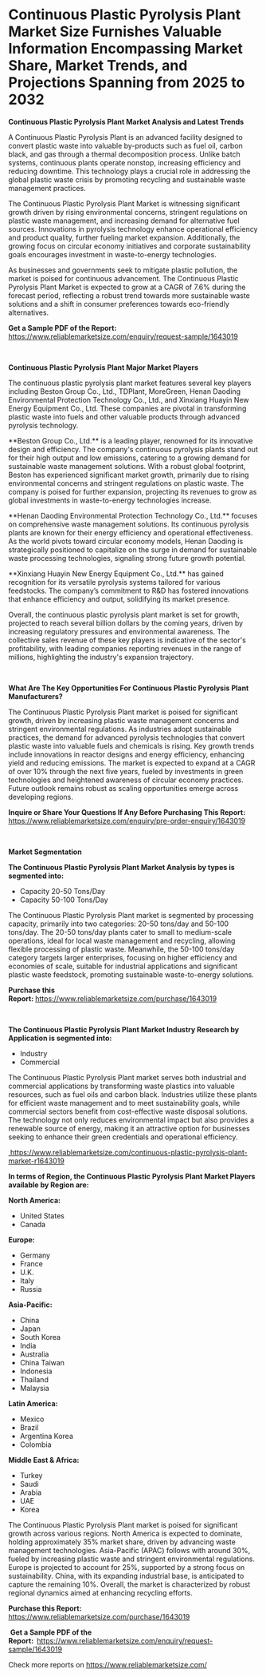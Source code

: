 <p><h1>Continuous Plastic Pyrolysis Plant Market Size Furnishes Valuable Information Encompassing Market Share, Market Trends, and Projections Spanning from 2025 to 2032</h1></p><p><strong>Continuous Plastic Pyrolysis Plant Market Analysis and Latest Trends</strong></p>
<p><p>A Continuous Plastic Pyrolysis Plant is an advanced facility designed to convert plastic waste into valuable by-products such as fuel oil, carbon black, and gas through a thermal decomposition process. Unlike batch systems, continuous plants operate nonstop, increasing efficiency and reducing downtime. This technology plays a crucial role in addressing the global plastic waste crisis by promoting recycling and sustainable waste management practices.</p><p>The Continuous Plastic Pyrolysis Plant Market is witnessing significant growth driven by rising environmental concerns, stringent regulations on plastic waste management, and increasing demand for alternative fuel sources. Innovations in pyrolysis technology enhance operational efficiency and product quality, further fueling market expansion. Additionally, the growing focus on circular economy initiatives and corporate sustainability goals encourages investment in waste-to-energy technologies.</p><p>As businesses and governments seek to mitigate plastic pollution, the market is poised for continuous advancement. The Continuous Plastic Pyrolysis Plant Market is expected to grow at a CAGR of 7.6% during the forecast period, reflecting a robust trend towards more sustainable waste solutions and a shift in consumer preferences towards eco-friendly alternatives.</p></p>
<p><strong>Get a Sample PDF of the Report:&nbsp;</strong> <a href="https://www.reliablemarketsize.com/enquiry/request-sample/1643019?utm_campaign=3508&utm_medium=2&utm_source=Github&utm_content=ia&utm_term=10042025&utm_id=continuous-plastic-pyrolysis-plant">https://www.reliablemarketsize.com/enquiry/request-sample/1643019</a></p>
<p>&nbsp;</p>
<p><strong>Continuous Plastic Pyrolysis Plant Major Market Players</strong></p>
<p><p>The continuous plastic pyrolysis plant market features several key players including Beston Group Co., Ltd., TDPlant, MoreGreen, Henan Daoding Environmental Protection Technology Co., Ltd., and Xinxiang Huayin New Energy Equipment Co., Ltd. These companies are pivotal in transforming plastic waste into fuels and other valuable products through advanced pyrolysis technology.</p><p>**Beston Group Co., Ltd.** is a leading player, renowned for its innovative design and efficiency. The company's continuous pyrolysis plants stand out for their high output and low emissions, catering to a growing demand for sustainable waste management solutions. With a robust global footprint, Beston has experienced significant market growth, primarily due to rising environmental concerns and stringent regulations on plastic waste. The company is poised for further expansion, projecting its revenues to grow as global investments in waste-to-energy technologies increase.</p><p>**Henan Daoding Environmental Protection Technology Co., Ltd.** focuses on comprehensive waste management solutions. Its continuous pyrolysis plants are known for their energy efficiency and operational effectiveness. As the world pivots toward circular economy models, Henan Daoding is strategically positioned to capitalize on the surge in demand for sustainable waste processing technologies, signaling strong future growth potential.</p><p>**Xinxiang Huayin New Energy Equipment Co., Ltd.** has gained recognition for its versatile pyrolysis systems tailored for various feedstocks. The company’s commitment to R&D has fostered innovations that enhance efficiency and output, solidifying its market presence.</p><p>Overall, the continuous plastic pyrolysis plant market is set for growth, projected to reach several billion dollars by the coming years, driven by increasing regulatory pressures and environmental awareness. The collective sales revenue of these key players is indicative of the sector's profitability, with leading companies reporting revenues in the range of millions, highlighting the industry's expansion trajectory.</p></p>
<p>&nbsp;</p>
<p><strong>What Are The Key Opportunities For Continuous Plastic Pyrolysis Plant Manufacturers?</strong></p>
<p><p>The Continuous Plastic Pyrolysis Plant market is poised for significant growth, driven by increasing plastic waste management concerns and stringent environmental regulations. As industries adopt sustainable practices, the demand for advanced pyrolysis technologies that convert plastic waste into valuable fuels and chemicals is rising. Key growth trends include innovations in reactor designs and energy efficiency, enhancing yield and reducing emissions. The market is expected to expand at a CAGR of over 10% through the next five years, fueled by investments in green technologies and heightened awareness of circular economy practices. Future outlook remains robust as scaling opportunities emerge across developing regions.</p></p>
<p><strong>Inquire or Share Your Questions If Any Before Purchasing This Report:</strong> <a href="https://www.reliablemarketsize.com/enquiry/pre-order-enquiry/1643019?utm_campaign=3508&utm_medium=2&utm_source=Github&utm_content=ia&utm_term=10042025&utm_id=continuous-plastic-pyrolysis-plant">https://www.reliablemarketsize.com/enquiry/pre-order-enquiry/1643019</a></p>
<p>&nbsp;</p>
<p><strong>Market Segmentation</strong></p>
<p><strong>The Continuous Plastic Pyrolysis Plant Market Analysis by types is segmented into:</strong></p>
<p><ul><li>Capacity 20-50 Tons/Day</li><li>Capacity 50-100 Tons/Day</li></ul></p>
<p><p>The Continuous Plastic Pyrolysis Plant market is segmented by processing capacity, primarily into two categories: 20-50 tons/day and 50-100 tons/day. The 20-50 tons/day plants cater to small to medium-scale operations, ideal for local waste management and recycling, allowing flexible processing of plastic waste. Meanwhile, the 50-100 tons/day category targets larger enterprises, focusing on higher efficiency and economies of scale, suitable for industrial applications and significant plastic waste feedstock, promoting sustainable waste-to-energy solutions.</p></p>
<p><strong>Purchase this Report:&nbsp;</strong><a href="https://www.reliablemarketsize.com/purchase/1643019?utm_campaign=3508&utm_medium=2&utm_source=Github&utm_content=ia&utm_term=10042025&utm_id=continuous-plastic-pyrolysis-plant">https://www.reliablemarketsize.com/purchase/1643019</a></p>
<p>&nbsp;</p>
<p><strong>The Continuous Plastic Pyrolysis Plant Market Industry Research by Application is segmented into:</strong></p>
<p><ul><li>Industry</li><li>Commercial</li></ul></p>
<p><p>The Continuous Plastic Pyrolysis Plant market serves both industrial and commercial applications by transforming waste plastics into valuable resources, such as fuel oils and carbon black. Industries utilize these plants for efficient waste management and to meet sustainability goals, while commercial sectors benefit from cost-effective waste disposal solutions. The technology not only reduces environmental impact but also provides a renewable source of energy, making it an attractive option for businesses seeking to enhance their green credentials and operational efficiency.</p></p>
<p><a href="https://www.reliablemarketsize.com/continuous-plastic-pyrolysis-plant-market-r1643019?utm_campaign=3508&utm_medium=2&utm_source=Github&utm_content=ia&utm_term=10042025&utm_id=continuous-plastic-pyrolysis-plant">&nbsp;https://www.reliablemarketsize.com/continuous-plastic-pyrolysis-plant-market-r1643019</a></p>
<p><strong>In terms of Region, the Continuous Plastic Pyrolysis Plant Market Players available by Region are:</strong></p>
<p>
    <p> <strong> North America: </strong>
        <ul>
            <li>United States</li>
            <li>Canada</li>
        </ul>
        </p> 
    <p> <strong> Europe: </strong>
        <ul>
            <li>Germany</li>
            <li>France</li>
            <li>U.K.</li>
            <li>Italy</li>
            <li>Russia</li>
        </ul>
        </p> 
    <p> <strong> Asia-Pacific: </strong>
        <ul>
            <li>China</li>
            <li>Japan</li>
            <li>South Korea</li>
            <li>India</li>
            <li>Australia</li>
            <li>China Taiwan</li>
            <li>Indonesia</li>
            <li>Thailand</li>
            <li>Malaysia</li>
        </ul>
        </p> 
    <p> <strong> Latin America: </strong>
        <ul>
            <li>Mexico</li>
            <li>Brazil</li>
            <li>Argentina Korea</li>
            <li>Colombia</li>
        </ul>
        </p> 
    <p> <strong> Middle East & Africa: </strong>
        <ul>
            <li>Turkey</li>
            <li>Saudi</li>
            <li>Arabia</li>
            <li>UAE</li>
            <li>Korea</li>
        </ul>
    </p>
    </p>
<p><p>The Continuous Plastic Pyrolysis Plant market is poised for significant growth across various regions. North America is expected to dominate, holding approximately 35% market share, driven by advancing waste management technologies. Asia-Pacific (APAC) follows with around 30%, fueled by increasing plastic waste and stringent environmental regulations. Europe is projected to account for 25%, supported by a strong focus on sustainability. China, with its expanding industrial base, is anticipated to capture the remaining 10%. Overall, the market is characterized by robust regional dynamics aimed at enhancing recycling efforts.</p></p>
<p><strong>Purchase this Report: </strong><a href="https://www.reliablemarketsize.com/purchase/1643019?utm_campaign=3508&utm_medium=2&utm_source=Github&utm_content=ia&utm_term=10042025&utm_id=continuous-plastic-pyrolysis-plant">https://www.reliablemarketsize.com/purchase/1643019</a></p>
<p>&nbsp;<strong>Get a Sample PDF of the Report:&nbsp;&nbsp;</strong><a href="https://www.reliablemarketsize.com/enquiry/request-sample/1643019?utm_campaign=3508&utm_medium=2&utm_source=Github&utm_content=ia&utm_term=10042025&utm_id=continuous-plastic-pyrolysis-plant">https://www.reliablemarketsize.com/enquiry/request-sample/1643019</a></p>
<p><strong></strong></p>
<p>Check more reports on <a href="https://www.reliablemarketsize.com/?utm_campaign=3508&utm_medium=2&utm_source=Github&utm_content=ia&utm_term=10042025&utm_id=continuous-plastic-pyrolysis-plant">https://www.reliablemarketsize.com/</a></p>